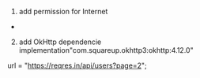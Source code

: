 1.  add permission for Internet
-  <uses-permission android:name="android.permission.INTERNET"/>

2. add OkHttp dependencie 
implementation"com.squareup.okhttp3:okhttp:4.12.0"

url = "https://reqres.in/api/users?page=2";



